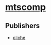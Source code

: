 # [mtscomp](https://pypi.org/project/mtscomp)



## Publishers
- [oliche](https://pypi.org/user/oliche)


